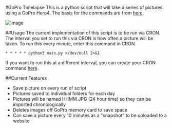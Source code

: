 #GoPro Timelapse
This is a python script that will take a series of pictures using a GoPro Hero4. The basis for the commands are from [here](https://github.com/ztzhang/GoProWifiCommand). 

![image](https://www.cinema5d.com/wp-content/uploads/2015/02/gopro-hero4-new-camera-black-silver-editions-600x342.png)


##Usage
The current implementation of this script is to be run via CRON. The interval you set to run this via CRON is how often a picture will be taken. To run this every minute, enter this command in CRON.


	* * * * * python3 main.py >/dev/null 2>&1

If you want to run this at a different interval, you can create your CRON command [here](http://crontab-generator.org/).

##Current Features
* Save picture on every run of script
* Pictures saved to individual folders for each day 
* Pictures will be named HHMM.JPG (24 hour time) so they can be imported chronologically
* Deletes images off GoPro memory card to save space
* Can save a picture every 10 minutes as a "snapshot" to be uploaded to a website
